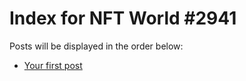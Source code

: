 # Index for NFT World #2941
Posts will be displayed in the order below:

- [Your first post](./001-first.md)

